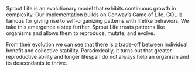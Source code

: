 Sprout Life is an evolutionary model that exhibits continuous growth in complexity. Our implementation builds on Conway’s Game of Life. GOL is famous for giving rise to self-organizing patterns with lifelike behaviors. We take this emergence a step further. Sprout Life treats patterns like organisms and allows them to reproduce, mutate, and evolve.

From their evolution we can see that there is a trade-off between individual benefit and collective stability. Paradoxically, it turns out that greater reproductive ability and longer lifespan do not always help an organism and its descendants to thrive.
